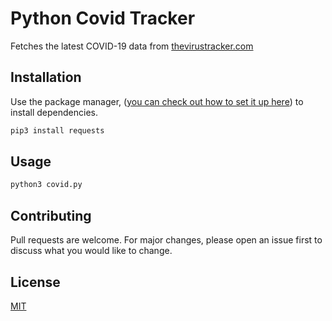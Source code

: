 # Python Covid Tracker

Fetches the latest COVID-19 data from [thevirustracker.com](thevirustracker.com) 

## Installation

Use the package manager, ([you can check out how to set it up here](https://evansdianga.com/install-pip-osx/)) to install dependencies.

```bash
pip3 install requests
```

## Usage

```python
python3 covid.py
```

## Contributing
Pull requests are welcome. For major changes, please open an issue first to discuss what you would like to change.

## License
[MIT](https://choosealicense.com/licenses/mit/)
